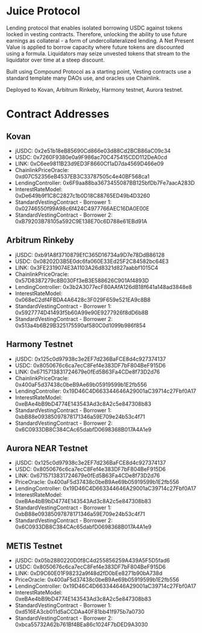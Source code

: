 # Juice Protocol
Lending protocol that enables isolated borrowing USDC against tokens locked in vesting contracts. Therefore, unlocking the ability to use future earnings as collateral - a form of undercollateralized lending. A Net Present Value is applied to borrow capacity where future tokens are discounted using a formula. Liquidators may seize unvested tokens that stream to the liquidator over time at a steep discount.

Built using Compound Protocol as a starting point, Vesting contracts use a standard template many DAOs use, and oracles use Chainlink.

Deployed to Kovan, Arbitrum Rinkeby, Harmony testnet, Aurora testnet.

# Contract Addresses

## Kovan
- jUSDC: 0x2e51b18eB85690Cd866e03d88Cd2BCB86aC09c34
- USDC: 0x7260F9380e0a9F986ac70C475415CDD112DeA0cd
- LINK: 0xC6ee9811B23d9ED3F8660Cf1aD7da4569D466e09
- ChainlinkPriceOracle: 0xd07C52356eB4537EB3C33787505c4e40BF568ca1
- LendingController: 0x6F9aa88ba3673455087BB125bfDb7Fe7aacA283D
- InterestRateModel: 0xDe649b9f1C8C2827c1b0D18C88765ED49b4D3260
- StandardVestingContract - Borrower 1: 0x02746550f99A98c6f424C4977766AEC16DA0E00E
- StandardVestingContract - Borrower 2: 0xB79203B78105a592C9E138E70c6D788e61EBd91A

## Arbitrum Rinkeby
- jUSDC: 0xb91A8f3710879EfC365D16734a9D7e78DdB86128
- USDC: 0x08202D3B5E0dc6fa060E33Ed25F2C84582bc64E3
- LINK: 0x3FE2319074E3A1103A26d8321d827aabbf1015C4
- ChainlinkPriceOracle: 0x57D8387279c8B030Ff3eB3E588626C901Af4893D
- LendingController: 0x3b2A3077ecF80AAfA126dB18f641a148ad3848e8
- InterestRateModel: 0x068eC2df4FBDA4A6428c3F029F659e521EA9c8B8
- StandardVestingContract - Borrower 1: 0x5927774D41493f5b60A99e90E9277926f8dD6b8B
- StandardVestingContract - Borrower 2: 0x513a4b6B29B325175590af580C0d1099b986f854

## Harmony Testnet
- jUSDC: 0x125c0d97938c3e2EF7d236BaFCE8d4c927374137
- USDC: 0x8050676c6ca7ecC8Fef4e383DF7bF804BeF915D6
- LINK: 0x6715713831724679e0fEd5B63Fa4CDe8f73D2d76
- ChainlinkPriceOracle: 0x400aF5d37438c0beB9Ae69b05919599b1E2fb556
- LendingController: 0x19D46C4D663344646A29001aC39714c27Fbf0A17
- InterestRateModel: 0xeBAe4bB9bD4774E143543Ad3c8A2c5e847308b83
- StandardVestingContract - Borrower 1: 0xbB88e09385097878171346a59E709e24b53c4f71
- StandardVestingContract - Borrower 2: 0x6C0933DB8C384CAc65dabfD0698368B017A4A1e9

## Aurora NEAR Testnet
- jUSDC: 0x125c0d97938c3e2EF7d236BaFCE8d4c927374137
- USDC: 0x8050676c6ca7ecC8Fef4e383DF7bF804BeF915D6
- LINK: 0x6715713831724679e0fEd5B63Fa4CDe8f73D2d76
- PriceOracle: 0x400aF5d37438c0beB9Ae69b05919599b1E2fb556
- LendingController: 0x19D46C4D663344646A29001aC39714c27Fbf0A17
- InterestRateModel: 0xeBAe4bB9bD4774E143543Ad3c8A2c5e847308b83
- StandardVestingContract - Borrower 1: 0xbB88e09385097878171346a59E709e24b53c4f71
- StandardVestingContract - Borrower 2: 0x6C0933DB8C384CAc65dabfD0698368B017A4A1e9

## METIS Testnet
- jUSDC: 0x05b2880220D0f8C4d255856259A439A5F5D5fad6
- USDC: 0x8050676c6ca7ecC8Fef4e383DF7bF804BeF915D6
- LINK: 0xD9C60E01F98232a9f48d2fD0bEe8271b90bA738d
- PriceOracle: 0x400aF5d37438c0beB9Ae69b05919599b1E2fb556
- LendingController: 0x19D46C4D663344646A29001aC39714c27Fbf0A17
- InterestRateModel: 0xeBAe4bB9bD4774E143543Ad3c8A2c5e847308b83
- StandardVestingContract - Borrower 1: 0xd516EA3cb011d5aCCDAa40F81bb41f975b7a0730
- StandardVestingContract - Borrower 2: 0xbca55732A62b761Bf4BEa86c1024F7bDED9A3030